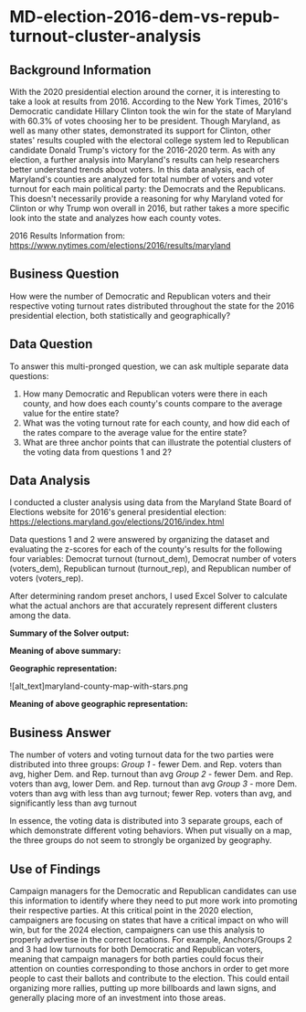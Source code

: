 # MD-election-2016-dem-vs-repub-turnout-cluster-analysis

## Background Information 

With the 2020 presidential election around the corner, it is interesting to take a look at results from 2016. According to the New York Times, 2016's Democratic candidate Hillary Clinton took the win for the state of Maryland with 60.3% of votes choosing her to be president. Though Maryland, as well as many other states, demonstrated its support for Clinton, other states' results coupled with the electoral college system led to Republican candidate Donald Trump's victory for the 2016-2020 term. As with any election, a further analysis into Maryland's results can help researchers better understand trends about voters. In this data analysis, each of Maryland's counties are analyzed for total number of voters and voter turnout for each main political party: the Democrats and the Republicans. This doesn't necessarily provide a reasoning for why Maryland voted for Clinton or why Trump won overall in 2016, but rather takes a more specific look into the state and analyzes how each county votes. 

2016 Results Information from: https://www.nytimes.com/elections/2016/results/maryland

## Business Question

How were the number of Democratic and Republican voters and their respective voting turnout rates distributed throughout the state for the 2016 presidential election, both statistically and geographically? 

## Data Question 

To answer this multi-pronged question, we can ask multiple separate data questions: 
1) How many Democratic and Republican voters were there in each county, and how does each county's counts compare to the average value for the entire state? 
2) What was the voting turnout rate for each county, and how did each of the rates compare to the average value for the entire state? 
3) What are three anchor points that can illustrate the potential clusters of the voting data from questions 1 and 2? 

## Data Analysis 

I conducted a cluster analysis using data from the Maryland State Board of Elections website for 2016's general presidential election: https://elections.maryland.gov/elections/2016/index.html

Data questions 1 and 2 were answered by organizing the dataset and evaluating the z-scores for each of the county's results for the following four variables: Democrat turnout (turnout_dem), Democrat number of voters (voters_dem), Republican turnout (turnout_rep), and Republican number of voters (voters_rep). 

After determining random preset anchors, I used Excel Solver to calculate what the actual anchors are that accurately represent different clusters among the data. 

**Summary of the Solver output:** 


**Meaning of above summary:** 



**Geographic representation:** 

![alt_text]maryland-county-map-with-stars.png

**Meaning of above geographic representation:** 


## Business Answer 

The number of voters and voting turnout data for the two parties were distributed into three groups:
*Group 1* - fewer Dem. and Rep. voters than avg, higher Dem. and Rep. turnout than avg
*Group 2* - fewer Dem. and Rep. voters than avg, lower Dem. and Rep. turnout than avg
*Group 3* - more Dem. voters than avg with less than avg turnout; fewer Rep. voters than avg, and significantly less than avg turnout 

In essence, the voting data is distributed into 3 separate groups, each of which demonstrate different voting behaviors. When put visually on a map, the three groups do not seem to strongly be organized by geography.  

## Use of Findings 

Campaign managers for the Democratic and Republican candidates can use this information to identify where they need to put more work into promoting their respective parties. At this critical point in the 2020 election, campaigners are focusing on states that have a critical impact on who will win, but for the 2024 election, campaigners can use this analysis to properly advertise in the correct locations. For example, Anchors/Groups 2 and 3 had low turnouts for both Democratic and Republican voters, meaning that campaign managers for both parties could focus their attention on counties corresponding to those anchors in order to get more people to cast their ballots and contribute to the election. This could entail organizing more rallies, putting up more billboards and lawn signs, and generally placing more of an investment into those areas. 
